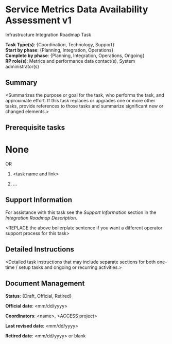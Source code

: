 # Service Metrics Data Availability Assessment v1

Infrastructure Integration Roadmap Task

**Task Type(s)**: {Coordination, Technology, Support}  
**Start by phase**: {Planning, Integration, Operations}  
**Complete by phase**: {Planning, Integration, Operations, Ongoing}  
**RP role(s)**: Metrics and performance data contact(s), System administrator(s)

## Summary

\<Summarizes the purpose or goal for the task, who performs the task, and approximate effort. If this task replaces or upgrades one or more other tasks, provide references to those tasks and summarize significant new or changed elements.\>

## Prerequisite tasks

# None

OR

1.  \<task name and link\>

2.  …

## Support Information

For assistance with this task see the *Support Information* section in the *Integration Roadmap Description*.

\<REPLACE the above boilerplate sentence if you want a different operator support process for this task\>

## Detailed Instructions

\<Detailed task instructions that may include separate sections for both one-time / setup tasks and ongoing or recurring activities.\>

## Document Management

**Status**: {Draft, Official, Retired}

**Official date**: \<mm/dd/yyyy\>

**Coordinators**: \<name\>, \<ACCESS project\>

**Last revised date**: \<mm/dd/yyyy\>

**Retired date**: \<mm/dd/yyyy\> or blank
